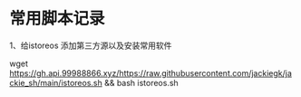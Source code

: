 # 常用脚本记录

1、给istoreos 添加第三方源以及安装常用软件

wget https://gh.api.99988866.xyz/https://raw.githubusercontent.com/jackiegk/jackie_sh/main/istoreos.sh && bash istoreos.sh
